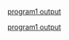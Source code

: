 [program1 output](https://github.com/AnvethaHM4/Java-Programs/blob/main/program1.png)

[program1 output](https://github.com/AnvethaHM4/Java-Programs/blob/main/program1.1.png)
